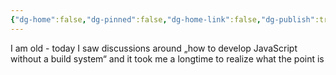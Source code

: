 ```yaml
---
{"dg-home":false,"dg-pinned":false,"dg-home-link":false,"dg-publish":true,"tags":["dgblip"],"disabled rules":["yaml-title","yaml-title-alias","file-name-heading"],"title":"philipp on mastodon @ 2023-02-17","created-date":"2023-02-17T18:31:15","id":109881502934456080,"updated-date":"2025-05-02T08:50:43","dg-path":"blips/109881502934456074.md","permalink":"/blips/109881502934456074/","dgPassFrontmatter":true}
---
```



I am old - today I saw discussions around „how to develop JavaScript without a build system“ and it took me a longtime to realize what the point is



